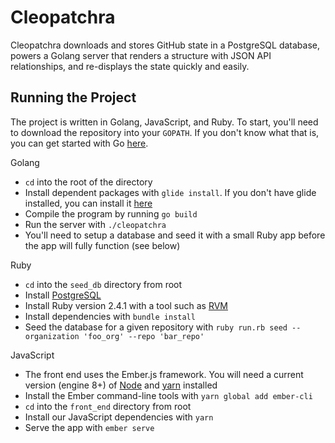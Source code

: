 # Cleopatchra

Cleopatchra downloads and stores GitHub state in a PostgreSQL database, powers a Golang server that renders a structure with JSON API relationships, and re-displays the state quickly and easily.

## Running the Project

The project is written in Golang, JavaScript, and Ruby. To start, you'll need to download the repository into your `GOPATH`. If you don't know what that is, you can get started with Go [here](https://golang.org/doc/install).

Golang
- `cd` into the root of the directory
- Install dependent packages with `glide install`. If you don't have glide installed, you can install it [here](https://glide.sh/)
- Compile the program by running `go build`
- Run the server with `./cleopatchra`
- You'll need to setup a database and seed it with a small Ruby app before the app will fully function (see below)

Ruby
- `cd` into the `seed_db` directory from root
- Install [PostgreSQL](https://www.postgresql.org/docs/10/static/tutorial-install.html)
- Install Ruby version 2.4.1 with a tool such as [RVM](https://rvm.io/)
- Install dependencies with `bundle install`
- Seed the database for a given repository with `ruby run.rb seed --organization 'foo_org' --repo 'bar_repo'`

JavaScript
- The front end uses the Ember.js framework. You will need a current version (engine 8+) of [Node](https://nodejs.org/) and [yarn](https://yarnpkg.com/) installed
- Install the Ember command-line tools with `yarn global add ember-cli`
- `cd` into the `front_end` directory from root
- Install our JavaScript dependencies with `yarn`
- Serve the app with `ember serve`